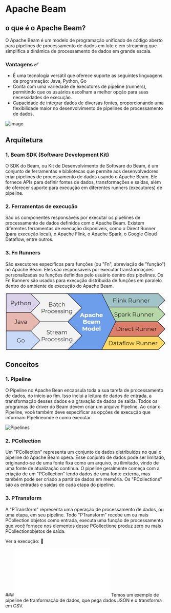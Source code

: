 # Apache Beam

## o que é o Apache Beam?

O Apache Beam é um modelo de programação unificado de código aberto para pipelines de processamento de dados em lote e em streaming que simplifica a dinâmica de processamento de dados em grande escala.

### Vantagens ✅

- É uma tecnologia versátil que oferece suporte as seguintes linguagens de programação: Java, Python, Go
- Conta com uma variedade de executores de pipeline (runners), permitindo que os usuários escolham a melhor opção para suas necessidades de execução.
- Capacidade de integrar dados de diversas fontes, proporcionando uma flexibilidade maior no desenvolvimento de pipelines de processamento de dados.

<img width="600" alt="image" src="https://github.com/AnaJuliaMM/pipeline_apache_beam/blob/feature/creating_wiki/wiki/media/apache/beam_img2.png">

## Arquitetura

### 1. Beam SDK (Software Development Kit)

O SDK do Beam, ou Kit de Desenvolvimento de Software do Beam, é um conjunto de ferramentas e bibliotecas que permite aos desenvolvedores criar pipelines de processamento de dados usando o Apache Beam. Ele fornece APIs para definir fontes de dados, transformações e saídas, além de oferecer suporte para execução em diferentes runners (executores) de pipeline.

### 2. Ferramentas de execução

São os componentes responsáveis por executar os pipelines de processamento de dados definidos com o Apache Beam. Existem diferentes ferramentas de execução disponíveis, como o Direct Runner (para execução local), o Apache Flink, o Apache Spark, o Google Cloud Dataflow, entre outros.

### 3. Fn Runners

São executores específicos para funções (ou "Fn", abreviação de "função") no Apache Beam. Eles são responsáveis por executar transformações personalizadas ou funções definidas pelo usuário dentro dos pipelines. Os Fn Runners são usados para execução distribuída de funções em paralelo dentro do ambiente de execução do Apache Beam.

![diagrama](./media/apache/beam_img.png)

## Conceitos

### 1. Pipeline

O Pipeline no Apache Bean encapsula toda a sua tarefa de processamento de dados, do início ao fim. Isso inclui a leitura de dados de entrada, a transformação desses dados e a gravação de dados de saída. Todos os programas de driver do Beam devem criar um arquivo Pipeline. Ao criar o Pipeline, você também deve especificar as opções de execução que informam Pipelineonde e como executar.

![Pipelines](https://blog.zooxsmart.com/hubfs/imagem-pt-Artigo-de-Blog--Pipeline-de-dados.jpg)

### 2. PCollection

Um "PCollection" representa um conjunto de dados distribuídos no qual o pipeline do Apache Beam opera. Esse conjunto de dados pode ser limitado, originando-se de uma fonte fixa como um arquivo, ou ilimitado, vindo de uma fonte de atualização contínua. O pipeline geralmente começa com a criação de um "PCollection" lendo dados de uma fonte externa, mas também pode ser criado a partir de dados em memória. Os "PCollections" são as entradas e saídas de cada etapa do pipeline.

### 3. PTransform

A "PTransform" representa uma operação de processamento de dados, ou uma etapa, em seu pipeline. Todo "PTransform" recebe um ou mais PCollection objetos como entrada, executa uma função de processamento que você fornece nos elementos desse PCollectione produz zero ou mais PCollectionobjetos de saída.

Ver a execução: 🔗

###![Exemplo de Pipeline no Apache Beam](./execucao.md)
Temos um exemplo de pipeline de tranformação de dados, que pega dados JSON e o transforma em CSV.
